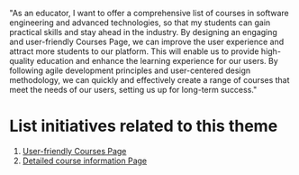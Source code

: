 "As an educator, I want to offer a comprehensive list of courses in software engineering and advanced technologies, so that my students can gain practical skills and stay ahead in the industry. By designing an engaging and user-friendly Courses Page, we can improve the user experience and attract more students to our platform. This will enable us to provide high-quality education and enhance the learning experience for our users. By following agile development principles and user-centered design methodology, we can quickly and effectively create a range of courses that meet the needs of our users, setting us up for long-term success."


# List initiatives related to this theme
1. [User-friendly Courses Page](documentation/templates/theme/initiatives/initiative_template.md)
2. [Detailed course information Page](documentation/templates/theme/initiatives/initiative_template.md)